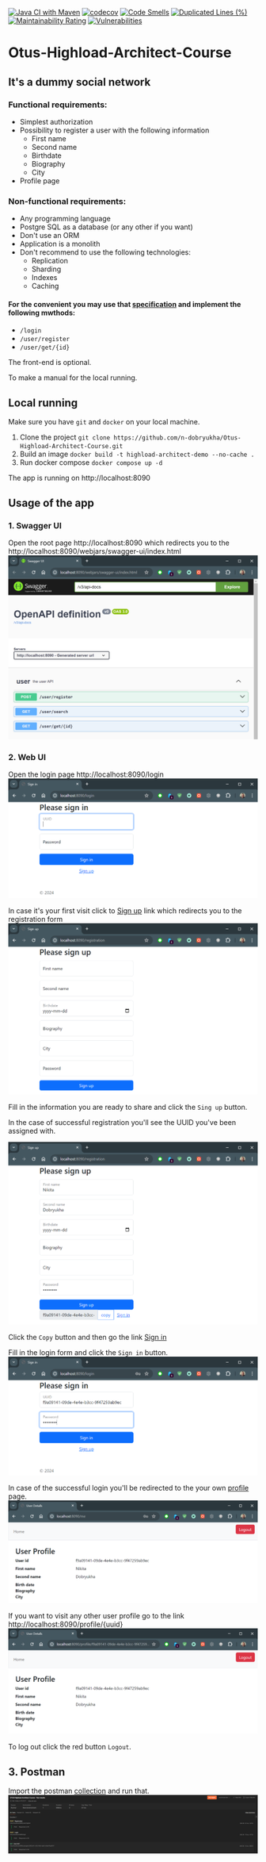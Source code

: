 [![Java CI with Maven](https://github.com/n-dobryukha/Otus-Highload-Architect-Course/actions/workflows/build.yml/badge.svg)](https://github.com/n-dobryukha/Otus-Highload-Architect-Course/actions/workflows/build.yml)
[![codecov](https://codecov.io/gh/n-dobryukha/Otus-Highload-Architect-Course/graph/badge.svg?token=KL1BVYZS9Y)](https://codecov.io/gh/n-dobryukha/Otus-Highload-Architect-Course)
[![Code Smells](https://sonarcloud.io/api/project_badges/measure?project=n-dobryukha_Otus-Highload-Architect-Course&metric=code_smells)](https://sonarcloud.io/summary/new_code?id=n-dobryukha_Otus-Highload-Architect-Course)
[![Duplicated Lines (%)](https://sonarcloud.io/api/project_badges/measure?project=n-dobryukha_Otus-Highload-Architect-Course&metric=duplicated_lines_density)](https://sonarcloud.io/summary/new_code?id=n-dobryukha_Otus-Highload-Architect-Course)
[![Maintainability Rating](https://sonarcloud.io/api/project_badges/measure?project=n-dobryukha_Otus-Highload-Architect-Course&metric=sqale_rating)](https://sonarcloud.io/summary/new_code?id=n-dobryukha_Otus-Highload-Architect-Course)
[![Vulnerabilities](https://sonarcloud.io/api/project_badges/measure?project=n-dobryukha_Otus-Highload-Architect-Course&metric=vulnerabilities)](https://sonarcloud.io/summary/new_code?id=n-dobryukha_Otus-Highload-Architect-Course)

# Otus-Highload-Architect-Course

## It's a dummy social network

### Functional requirements:
* Simplest authorization
* Possibility to register a user with the following information
    * First name
    * Second name
    * Birthdate
    * Biography
    * City
* Profile page

### Non-functional requirements:
* Any programming language
* Postgre SQL as a database (or any other if you want)
* Don't use an ORM
* Application is a monolith
* Don't recommend to use the following technologies:
  * Replication
  * Sharding
  * Indexes
  * Caching

#### For the convenient you may use that [specification](https://github.com/OtusTeam/highload/blob/master/homework/openapi.json) and implement the following mwthods:
* `/login`
* `/user/register`
* `/user/get/{id}`

The front-end is optional.

To make a manual for the local running.

## Local running

Make sure you have `git` and `docker` on your local machine.

1. Clone the project `git clone https://github.com/n-dobryukha/Otus-Highload-Architect-Course.git`
2. Build an image `docker build -t highload-architect-demo --no-cache .`
3. Run docker compose `docker compose up -d`

The app is running on http://localhost:8090

## Usage of the app

### 1. Swagger UI

Open the root page http://localhost:8090 which redirects you to the http://localhost:8090/webjars/swagger-ui/index.html
![](docs/swagger-ui-root.png)

### 2. Web UI

Open the login page http://localhost:8090/login
![](docs/login.png)

In case it's your first visit click to [Sign up](http://localhost:8090/registration) link which redirects you to the registration form
![](docs/registration-empty.png)

Fill in the information you are ready to share and click the `Sing up` button.

In the case of successful registration you'll see the UUID you've been assigned with.

![](docs/registration-success.png)

Click the `Copy` button and then go the link [Sign in](http://localhost:8090/login)

Fill in the login form and click the `Sign in` button.
![](docs/login-filled.png)

In case of the successful login you'll be redirected to the your own [profile](http://localhost:8090/me) page.
![](docs/profile-me.png)

If you want to visit any other user profile go to the link http://localhost:8090/profile/{uuid}
![](docs/profile-other.png)

To log out click the red button `Logout`.

## 3. Postman

Import the postman [collection](postman/OTUS%20Highload%20Architect%20Course.postman_collection.json) and run that.
![](docs/postman.png)
